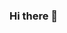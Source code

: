 ### Hi there 👋

<!--
**ximfac/ximfac** is a ✨ _special_ ✨ repository because its `README.md` (this file) appears on your GitHub profile.

Here are some ideas to get you started:

- 🔭 I’m currently working on Sibintek
- 🌱 I’m currently learning SQL, Deep Learning instruments and so on
- ⚡ Quote: In order for your words not to divarage with your deeds, you need to be silent and do nothing
-->
